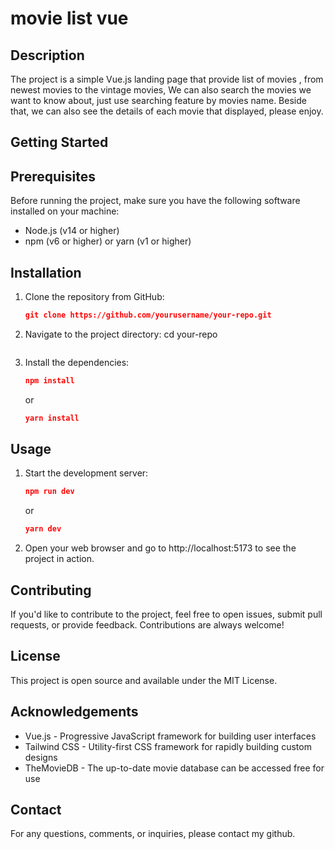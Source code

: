 # movie list vue

## Description

The project is a simple Vue.js landing page that provide list of movies , from newest movies to the vintage movies, We can also search the movies we want to know about, just use searching feature by movies name.
Beside that, we can also see the details of each movie that displayed, please enjoy.

## Getting Started

## Prerequisites

Before running the project, make sure you have the following software installed on your machine:

- Node.js (v14 or higher)
- npm (v6 or higher) or yarn (v1 or higher)

## Installation

1. Clone the repository from GitHub:
   ```json
   git clone https://github.com/yourusername/your-repo.git
   ```
2. Navigate to the project directory:
   cd your-repo
   ```

   ```
3. Install the dependencies:
   ```json
   npm install
   ```
   or
   ```json
   yarn install
   ```

## Usage
1. Start the development server:
    ```json
   npm run dev
   ```
   or
   ```json
   yarn dev
   ```
2. Open your web browser and go to http://localhost:5173 to see the project in action.
## Contributing
If you'd like to contribute to the project, feel free to open issues, submit pull requests, or provide feedback. Contributions are always welcome!

## License
This project is open source and available under the MIT License.

## Acknowledgements
- Vue.js - Progressive JavaScript framework for building user interfaces
- Tailwind CSS - Utility-first CSS framework for rapidly building custom designs
- TheMovieDB - The up-to-date movie database can be accessed free for use
## Contact
For any questions, comments, or inquiries, please contact my github.